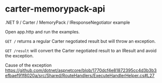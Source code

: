 # carter-memorypack-api

.NET 9 / Carter / MemoryPack / IResponseNegotiator example

Open app.http and run the examples.

`GET /` returns a regular Carter negotiated result but will throw an exception.

`GET /result` will convert the Carter negotiated result to an IResult and avoid the exception.

Cause of the exception https://github.com/dotnet/aspnetcore/blob/1770dcf4e81872395cc4d3b3b3efbaef91f8020a/src/Shared/RouteHandlers/ExecuteHandlerHelper.cs#L27

